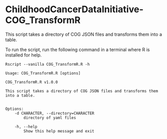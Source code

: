 # ChildhoodCancerDataInitiative-COG_TransformR
This script takes a directory of COG JSON files and transforms them into a table.

To run the script, run the following command in a terminal where R is installed for help.

```
Rscript --vanilla COG_TransformR.R -h
```

```
Usage: COG_TransformR.R [options]

COG_TransformR.R v1.0.0

This script takes a directory of COG JSON files and transforms them into a table.


Options:
	-d CHARACTER, --directory=CHARACTER
		directory of yaml files

	-h, --help
		Show this help message and exit
```

